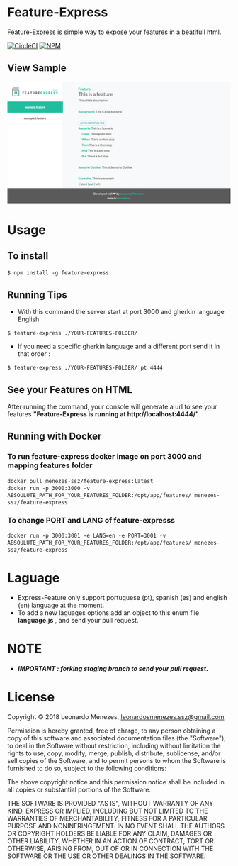 # Feature-Express

Feature-Express is simple way to expose your features in a beatifull html.


[![CircleCI](https://circleci.com/gh/menezes-ssz/feature-express.svg?style=svg)](https://circleci.com/gh/menezes-ssz/feature-express)
[![NPM](https://nodei.co/npm/feature-express.png?mini=true)](https://www.npmjs.com/package/feature-express)


## View Sample

![sample](./assets/images/feature-express-sample.png  "Feature-Express View Sample")

# Usage

## To install
```
$ npm install -g feature-express
```
## Running Tips  
* With this command the server start at port 3000 and gherkin language English
```
$ feature-express ./YOUR-FEATURES-FOLDER/
```
* If you need a specific gherkin language and a different port send it in that order :
 ```
 $ feature-express ./YOUR-FEATURES-FOLDER/ pt 4444
 ```
 ## See your Features on HTML
After running the command, your console will generate a url to see your features **"Feature-Express is running at http://localhost:4444/"**

## Running with Docker

### To run feature-express docker image on port 3000 and mapping features folder
```
docker pull menezes-ssz/feature-express:latest
docker run -p 3000:3000 -v ABSOULUTE_PATH_FOR_YOUR_FEATURES_FOLDER:/opt/app/features/ menezes-ssz/feature-express
```

### To change PORT and LANG of feature-expresss
```
docker run -p 3000:3001 -e LANG=en -e PORT=3001 -v ABSOULUTE_PATH_FOR_YOUR_FEATURES_FOLDER:/opt/app/features/ menezes-ssz/feature-express
```

# Laguage

* Express-Feature only support portuguese (pt), spanish (es) and english (en) language at the moment.
* To add a new laguages options add an object to this enum file **language.js** , and send your pull request.

# NOTE
* ***IMPORTANT : forking staging branch to send your pull request.***

# License

Copyright © 2018 Leonardo Menezes, leonardosmenezes.ssz@gmail.com

Permission is hereby granted, free of charge, to any person obtaining a copy of this software and associated documentation files (the "Software"), to deal in the Software without restriction, including without limitation the rights to use, copy, modify, merge, publish, distribute, sublicense, and/or sell copies of the Software, and to permit persons to whom the Software is furnished to do so, subject to the following conditions:

The above copyright notice and this permission notice shall be included in all copies or substantial portions of the Software.

THE SOFTWARE IS PROVIDED "AS IS", WITHOUT WARRANTY OF ANY KIND, EXPRESS OR IMPLIED, INCLUDING BUT NOT LIMITED TO THE WARRANTIES OF MERCHANTABILITY, FITNESS FOR A PARTICULAR PURPOSE AND NONINFRINGEMENT. IN NO EVENT SHALL THE AUTHORS OR COPYRIGHT HOLDERS BE LIABLE FOR ANY CLAIM, DAMAGES OR OTHER LIABILITY, WHETHER IN AN ACTION OF CONTRACT, TORT OR OTHERWISE, ARISING FROM, OUT OF OR IN CONNECTION WITH THE SOFTWARE OR THE USE OR OTHER DEALINGS IN THE SOFTWARE.

